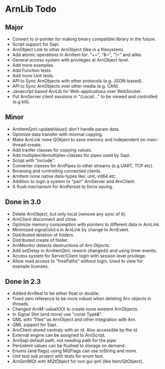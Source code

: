 ArnLib Todo
===========

Major
-----
* Convert to d-pointer for making binary compatible library in the future.
* Script support for Sapi.
* ArnObject Link to other ArnObject (like in a filesystem).
* Add atomic operations in ArnItem for: "+=", "&=", "|=" and alike.
* General access system with privileges at ArnObject level.
* Add more examples.
* Add Function tests.
* Add more Unit tests.
* API to Sync ArnObjects with other protocols (e.g. JSON-based).
* API to Sync ArnObjects over other media (e.g. CAN).
* Javascript based ArnLib for Web-applications over WebSocket.
* Put ArnServer client sessions in "/Local/..." to be viewed and controlled (e.g kill).

Minor
-----
* ArnItemQml::updateValue() don't handle param data.
* Optimize data transfer with minimal copying.
* Make ArnLink none QObject to save memory and independent on main-thread-create.
* Add tranfer classes for copying values.
* Add multiplex/demultiplex-classes for pipes used by Sapi.
* Script with "include".
* Converter classes for ArnPipes to other streams (e.g UART, TCP etc).
* Browsing and controlling connected clients.
* ArnItem none native data-types like: uint, int64 etc.
* Addition to login a system to "pair" ArnServer and ArnClient.
* A flush mechanism for ArnPersist to force saving.

Done in 3.0
-----------
* Delete ArnObject, but only local (remove any sync of it).
* ArnClient disconnect and close.
* Optimize memory consumption with pointers to different data in ArnLink.
* Minimized signal/slot:s in ArnLink by change to ArnEvent.
* Distributed deletion of folders.
* Distributed create of folder.
* ArnMonitor detects destructions of _Arn Objects_.
* Add setDelay in ArnItemQml, rework changed() and using timer events.
* Access system for Server/Client login with session level privilege.
* Allow read access to "freePaths" without login. Used to view for example licenses.

Done in 2.3
-----------
* Added ArnReal to be either float or double.
* Fixed zero reference to be more robust when deleting Arn objects in threads.
* Changed ArnM::valueXXX to create none existent ArnObjects.
* In Signal Slot (and more) use "const Type&".
* QML with "files" as ArnObject and other integration with Arn.
* QML support for Sapi.
* ArnClient stored centraly with an id. Also accessible by the id.
* External engine can be assigned to ArnScript.
* ArnSapi default path, not needing path for the pipe.
* Persistent values can be flushed to storage on demand.
* Enums (and flags) using MQFlags can use toString and more.
* Unit test sub project with tests for enum text.
* ArnQmlMQt with MQtObject for non gui qml (like Item/QtObject).
